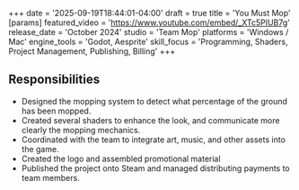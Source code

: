 +++
date = '2025-09-19T18:44:01-04:00'
draft = true
title = 'You Must Mop'
[params]
    featured_video = 'https://www.youtube.com/embed/_XTc5PIUB7g'
    release_date = 'October 2024'
    studio = 'Team Mop'
    platforms = 'Windows / Mac'
    engine_tools = 'Godot, Aesprite'
    skill_focus = 'Programming, Shaders, Project Management, Publishing, Billing'
+++

## Responsibilities
- Designed the mopping system to detect what percentage of the ground has been mopped.
- Created several shaders to enhance the look, and communicate more clearly the mopping mechanics.
- Coordinated with the team to integrate art, music, and other assets into the game.
- Created the logo and assembled promotional material
- Published the project onto Steam and managed distributing payments to team members.